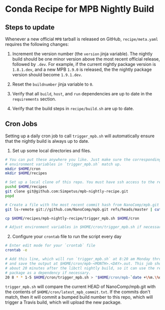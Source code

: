 # Conda Recipe for MPB Nightly Build

## Steps to update

Whenever a new official `MPB` tarball is released on GitHub, `recipe/meta.yaml` requires the following changes:

1. Increment the version number (the `version` jinja variable). The nightly build should be one minor version above the most recent official release, followed by `.dev`. For example, if the current nightly package version is `1.8.1.dev`, and a new MPB `1.9.0` is released, the the nightly package version should become `1.9.1.dev`.

2. Reset the `buildnumber` jinja variable to `0`.

3. Verify that all `build`, `host`, and `run` dependencies are up to date in the `requirements` section.

4. Verify that the build steps in `recipe/build.sh` are up to date.

## Cron Jobs

Setting up a daily cron job to call `trigger_mpb.sh` will automatically ensure that the nightly build is always up to date.

1. Set up some local directories and files.

```bash
# You can put these anywhere you like. Just make sure the corresponding
# environment variables in `trigger_mpb.sh` match up.
mkdir $HOME/cron
mkdir $HOME/recipes

# Set up a local clone of this repo. You must have ssh access to the repo.
pushd $HOME/recipes
git clone git@github.com:Simpetus/mpb-nightly-recipe.git
popd

# Create a file with the most recent commit hash from NanoComp/mpb.git
git ls-remote git://github.com/NanoComp/mpb.git refs/heads/master | cut -f 1 > $HOME/cron/latest_mpb_commit.txt

cp $HOME/recipes/mpb-nightly-recipe/trigger_mpb.sh $HOME/cron

# Adjust environment variables in $HOME/cron/trigger_mpb.sh if necessary
```

2. Configure your `crontab` file to run the script every day

```bash
# Enter edit mode for your `crontab` file
crontab -e

# Add this line, which will run `trigger_mpb.sh` at 8:20 am Monday through Friday,
# and save the output at $HOME/cron/mpb-<MONTH>.<DAY>.out. This job should start
# about 20 minutes after the libctl nightly build, so it can use the resulting
# package as a dependency if necessary.
20 8 * * 1-5 $HOME/cron/trigger_mpb.sh > "$HOME/cron/mpb-`date +\%m.\%d`.out" 2>&1
```

`trigger_mpb.sh` will compare the current HEAD of NanoComp/mpb.git with the contents of `$HOME/cron/latest_mpb_commit.txt`. If the commits don't match, then it will commit a bumped build number to this repo, which will trigger a Travis build, which will upload the new package.
